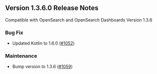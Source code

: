 ## Version 1.3.6.0 Release Notes
Compatible with OpenSearch and OpenSearch Dashboards Version 1.3.6

### Bug Fix
* Updated Kotlin to 1.6.0 ([#1052](https://github.com/opensearch-project/observability/pull/1052))

### Maintenance
* Bump version to 1.3.6 ([#1059](https://github.com/opensearch-project/observability/pull/1059))